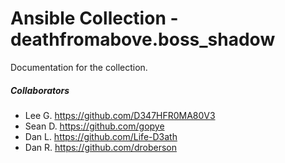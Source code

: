 # Ansible Collection - deathfromabove.boss_shadow

Documentation for the collection.


##### Collaborators
- Lee G.       https://github.com/D347HFR0MA80V3
- Sean D.      https://github.com/gopye
- Dan L.       https://github.com/Life-D3ath 
- Dan R.       https://github.com/droberson

